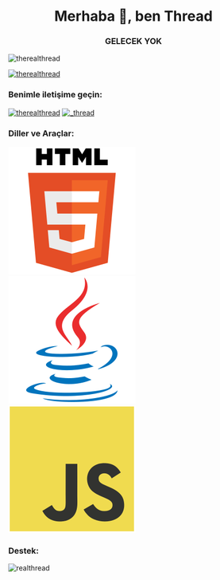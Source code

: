 <h1 align="center">Merhaba 👋, ben Thread</h1>
<h3 align="center">GELECEK YOK</h3>

<p align="left"> <img src="https://komarev.com/ghpvc/?username=therealthread&label=Profile%20views&color=0e75b6&style=flat" alt="therealthread" /> </p>

<p align="left"> <a href="https://github.com/ryo-ma/github-profile-trophy"><img src="https://github-profile-trophy.vercel.app/?username=therealthread" alt="therealthread" /></a> </p>

<h3 align="left">Benimle iletişime geçin:</h3>
<p align="left">
<a href="https://dev.to/therealthread" target="blank"><img align="center" src="https://raw.githubusercontent.com/rahuldkjain/github-profile-readme-generator/master/src/images/icons/Social/devto.svg" alt="therealthread" height="30" width="40" /></a>
<a href="https://discord.gg/_thread" target="blank"><img align="center" src="https://raw.githubusercontent.com/rahuldkjain/github-profile-readme-generator/master/src/images/icons/Social/discord.svg" alt="_thread" height="30" width="40" /></a>
</p>

<h3 align="left">Diller ve Araçlar:</h3>
<p align="left"> <a href="https://www.w3.org/html/" target="_blank" rel="noreferrer"> <img src="https://raw.githubusercontent.com/devicons/devicon/master/icons/html5/html5-original-wordmark.svg" alt="html5" genişlik="40" yükseklik="40"/> </a> <a href="https://www.java.com" target="_blank" rel="noreferrer"> <img src="https://raw.githubusercontent.com/devicons/devicon/master/icons/java/java-original.svg" alt="java" genişlik="40" yükseklik="40"/> </a> <a href="https://developer.mozilla.org/en-US/docs/Web/JavaScript" target="_blank" rel="noreferrer"> <img src="https://raw.githubusercontent.com/devicons/devicon/master/icons/javascript/javascript-original.svg" alt="javascript" genişlik="40" yükseklik="40"/> </a> </p>

<h3 align="left">Destek:</h3>
<p> <a href="https://www.buymeacoffee.com/realthread"> <img align="left" src="https://cdn.buymeacoffee.com/buttons/v2/default-yellow.png" height="50" width="210" alt="realthread" /></a> </p><br><br>
